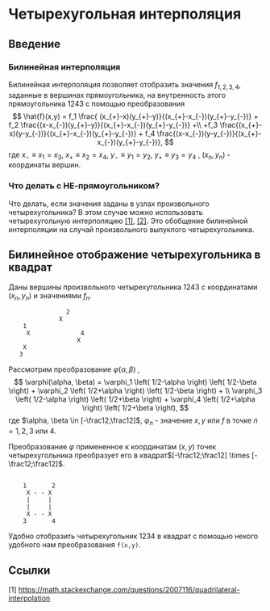 # Четырехугольная интерполяция

## Введение

### Билинейная интерполяция
Билинейная интерполяция позволяет отобразить значения $f_{1,2,3,4}$, заданные  в вершинах прямоугольника, на внутренность этого прямоугольника $1243$ с помощью преобразования
$$
\hat{f}(x,y) = f_1 \frac{ (x_{+}-x)(y_{+}-y)}{(x_{+}-x_{-})(y_{+}-y_{-})} +
f_2 \frac{(x-x_{-})(y_{+}-y)}{(x_{+}-x_{-})(y_{+}-y_{-})} +\\
+f_3 \frac{(x_{+}-x)(y-y_{-})}{(x_{+}-x_{-})(y_{+}-y_{-})} +
f_4 \frac{(x-x_{-})(y-y_{-})}{(x_{+}-x_{-})(y_{+}-y_{-})},
$$
где $x_{-}\equiv x_1=x_3$, $x_{+} \equiv x_2=x_4$,  $y_{-} \equiv y_1=y_2$,  $y_{+} \equiv y_3=y_4$ ,  $(x_n,y_n)$ - координаты вершин.

### Что делать с НЕ-прямоугольником?
Что делать, если значения заданы в узлах произвольного четырехугольника? В этом случае можно использовать четырехугольную интерполяцию [[1]](https://math.stackexchange.com/questions/2007116/quadrilateral-interpolation), [[2]](http://reedbeta.com/blog/quadrilateral-interpolation-part-2/). Это обобщение билинейной интерполяции на случай произвольного выпуклого четырехугольника.

## Билинейное отображение четырехугольника в квадрат
Даны  вершины произвольного четырехугольника $1243$  с координатами $(x_n,y_n)$ и значениями $f_n$. 

```ascii
                2
              X                                
    1 
     X              4
                   X
    X
   3
```

Рассмотрим преобразование $\varphi (\alpha, \beta)$ , 
$$ 
\varphi(\alpha, \beta) =
   \varphi_1 \left( 1/2-\alpha \right)  \left( 1/2-\beta \right) +
   \varphi_2 \left( 1/2+\alpha \right)  \left( 1/2-\beta \right) + \\
   \varphi_3 \left( 1/2-\alpha \right)  \left( 1/2+\beta \right) + 
   \varphi_4 \left( 1/2+\alpha \right)  \left( 1/2+\beta \right),
$$
где $\alpha, \beta \in [-\frac12;\frac12]$,  $\varphi_n$ - значение $x,y$ или $f$ в точке  $n=1,2,3$ или $4$.

Преобразование $\varphi$ примененное к координатам $(x,y)$ точек четырехугольника преобразует его в квадрат$[-\frac12;\frac12] \times [-\frac12;\frac12]$.

```ascii

    1       2
     X - - X
     |     |
     |     |
     X - - X
    3       4
   ```



Удобно отобразить четырехугольник 1234 в квадрат с помощью некого удобного нам преобразования `f(x,y)`.

## Ссылки
[1] https://math.stackexchange.com/questions/2007116/quadrilateral-interpolation
<!--stackedit_data:
eyJoaXN0b3J5IjpbNDcyNjg1OTk4LDEyNjk0NDk0MzddfQ==
-->